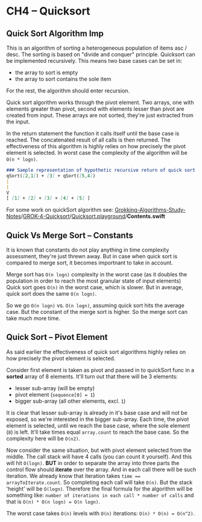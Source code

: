 # CH4 – Quicksort

## Quick Sort Algorithm Imp

This is an algorithm of sorting a heterogeneous population of items asc / desc. The sorting is based on "divide and conquer" principle. Quicksort can be implemented recursively. This means two base cases can be set in:

- the array to sort is empty
- the array to sort contains the sole item

For the rest, the algorithm should enter recursion.

Quick sort algorithm works through the pivot element. Two arrays, one with elements greater than pivot, second with elements lesser than pivot are created from input. These arrays are not sorted, they're just extracted from the input.

In the return statement the function it calls itself until the base case is reached. The concatenated result of all calls is then returned. The effectiveness of this algorithm is highly relies on how precisely the pivot element is selected.
In worst case the complexity of the algorithm will be `O(n * logn)`.

```markdown
### Sample representation of hypothetic recursive return of quick sort
qSort([2,1]) + [3] + qSort([5,4])
|
|
V
[ [1] + [2] + [3] + [4] + [5] ]
```

For some work on quickSort algorithm see: [Grokking-Algorithms-Study-Notes](https://github.com/DimkaIsALifelongLearner/Grokking-Algorithms-Study-Notes/tree/GROK-4-quicksort)/[GROK-4-Quicksort](https://github.com/DimkaIsALifelongLearner/Grokking-Algorithms-Study-Notes/tree/GROK-4-quicksort/GROK-4-Quicksort)/[Quicksort.playground](https://github.com/DimkaIsALifelongLearner/Grokking-Algorithms-Study-Notes/tree/GROK-4-quicksort/GROK-4-Quicksort/Quicksort.playground)/**Contents.swift**

## Quick Vs Merge Sort – Constants

It is known that constants do not play anything in time complexity assessment, they're just threwn away. But in case when quick sort is compared to merge sort, it becomes importnant to take in account.

Merge sort has `O(n logn)` complexity in the worst case (as it doubles the population in order to reach the most granular state of input elements)
Quick sort goes `O(n)` in the worst case, which is slower. But in average, quick sort does the same `O(n logn)`.

So we go `O(n logn)` vs. `O(n logn)`, assuming quick sort hits the average case. But the constant of the merge sort is higher. So the merge sort can take much more time.

## Quick Sort – Pivot Element

As said earlier the effectiveness of quick sort algorithms highly relies on how precisely the pivot element is selected.

Consider first element is taken as pivot and passed in to quickSort func in a **sorted** array of 8 elements. It'll turn out that there will be 3 elements:

- lesser sub-array (will be empty)
- pivot element (`sequence[0] = 1`)
- bigger sub-array (all other elements, excl. `1`)

It is clear that lesser sub-array is already in it's base case and will not be exposed, so we're interested in the bigger sub-array. Each time, the pivot element is selected, until we reach the base case, where the sole element (`8`) is left. It'll take times equal `array.count` to reach the base case. So the complexity here will be `O(n2)`.

Now consider the same situation, but with pivot element selected from the middle. The call stack will have 4 calls (you can count it yourself). And this will hit `O(logn)`. **BUT** in order to separate the array into three parts the control flow should **iterate** over the array. And in each call there will be such iteration. We already know that iteration takes `time == arrayToIterate.count`. So completing each call will take `O(n)`.
But the stack 'height' will be `O(logn)`. Therefore the final formula for the algorithm will be something like: `number of iterations in each call * number of calls` and that is `O(n) * O(n logn) = O(n logn)`. 

The worst case takes `O(n)` levels with `O(n)` iterations: `O(n) * O(n) = O(n^2)`.
